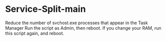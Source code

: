 # Service-Split-main
Reduce the number of svchost.exe processes that appear in the Task Manager  Run the script as Admin, then reboot.  If you change your RAM, run this script again, and reboot.
